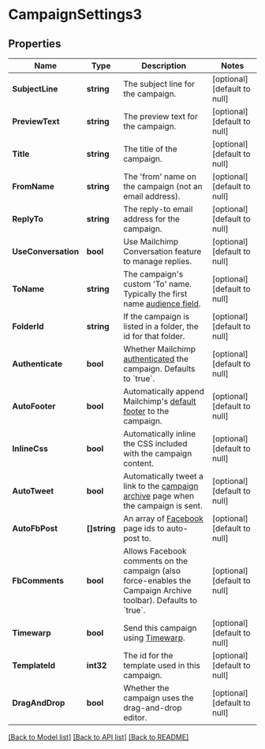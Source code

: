 # CampaignSettings3

## Properties
Name | Type | Description | Notes
------------ | ------------- | ------------- | -------------
**SubjectLine** | **string** | The subject line for the campaign. | [optional] [default to null]
**PreviewText** | **string** | The preview text for the campaign. | [optional] [default to null]
**Title** | **string** | The title of the campaign. | [optional] [default to null]
**FromName** | **string** | The &#x27;from&#x27; name on the campaign (not an email address). | [optional] [default to null]
**ReplyTo** | **string** | The reply-to email address for the campaign. | [optional] [default to null]
**UseConversation** | **bool** | Use Mailchimp Conversation feature to manage replies. | [optional] [default to null]
**ToName** | **string** | The campaign&#x27;s custom &#x27;To&#x27; name. Typically the first name [audience field](https://mailchimp.com/help/getting-started-with-merge-tags/). | [optional] [default to null]
**FolderId** | **string** | If the campaign is listed in a folder, the id for that folder. | [optional] [default to null]
**Authenticate** | **bool** | Whether Mailchimp [authenticated](https://mailchimp.com/help/about-email-authentication/) the campaign. Defaults to &#x60;true&#x60;. | [optional] [default to null]
**AutoFooter** | **bool** | Automatically append Mailchimp&#x27;s [default footer](https://mailchimp.com/help/about-campaign-footers/) to the campaign. | [optional] [default to null]
**InlineCss** | **bool** | Automatically inline the CSS included with the campaign content. | [optional] [default to null]
**AutoTweet** | **bool** | Automatically tweet a link to the [campaign archive](https://mailchimp.com/help/about-email-campaign-archives-and-pages/) page when the campaign is sent. | [optional] [default to null]
**AutoFbPost** | **[]string** | An array of [Facebook](https://mailchimp.com/help/connect-or-disconnect-the-facebook-integration/) page ids to auto-post to. | [optional] [default to null]
**FbComments** | **bool** | Allows Facebook comments on the campaign (also force-enables the Campaign Archive toolbar). Defaults to &#x60;true&#x60;. | [optional] [default to null]
**Timewarp** | **bool** | Send this campaign using [Timewarp](https://mailchimp.com/help/use-timewarp/). | [optional] [default to null]
**TemplateId** | **int32** | The id for the template used in this campaign. | [optional] [default to null]
**DragAndDrop** | **bool** | Whether the campaign uses the drag-and-drop editor. | [optional] [default to null]

[[Back to Model list]](../README.md#documentation-for-models) [[Back to API list]](../README.md#documentation-for-api-endpoints) [[Back to README]](../README.md)

